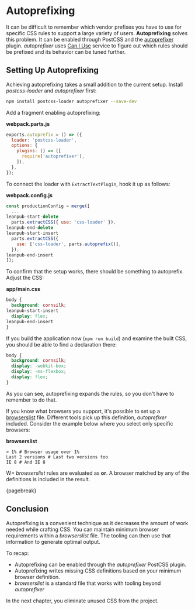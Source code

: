 # Autoprefixing

It can be difficult to remember which vendor prefixes you have to use for specific CSS rules to support a large variety of users. **Autoprefixing** solves this problem. It can be enabled through PostCSS and the [autoprefixer](https://www.npmjs.com/package/autoprefixer) plugin. *autoprefixer* uses [Can I Use](http://caniuse.com/) service to figure out which rules should be prefixed and its behavior can be tuned further.

## Setting Up Autoprefixing

Achieving autoprefixing takes a small addition to the current setup. Install *postcss-loader* and *autoprefixer* first:

```bash
npm install postcss-loader autoprefixer --save-dev
```

Add a fragment enabling autoprefixing:

**webpack.parts.js**

```javascript
exports.autoprefix = () => ({
  loader: 'postcss-loader',
  options: {
    plugins: () => ([
      require('autoprefixer'),
    ]),
  },
});
```

To connect the loader with `ExtractTextPlugin`, hook it up as follows:

**webpack.config.js**

```javascript
const productionConfig = merge([
  ...
leanpub-start-delete
  parts.extractCSS({ use: 'css-loader' }),
leanpub-end-delete
leanpub-start-insert
  parts.extractCSS({
    use: ['css-loader', parts.autoprefix()],
  }),
leanpub-end-insert
]);
```

To confirm that the setup works, there should be something to autoprefix. Adjust the CSS:

**app/main.css**

```css
body {
  background: cornsilk;
leanpub-start-insert
  display: flex;
leanpub-end-insert
}
```

If you build the application now (`npm run build`) and examine the built CSS, you should be able to find a declaration there:

```css
body {
  background: cornsilk;
  display: -webkit-box;
  display: -ms-flexbox;
  display: flex;
}
```

As you can see, autoprefixing expands the rules, so you don't have to remember to do that.

If you know what browsers you support, it's possible to set up a [browserslist](https://www.npmjs.com/package/browserslist) file. Different tools pick up this definition, *autoprefixer* included. Consider the example below where you select only specific browsers:

**browserslist**

```
> 1% # Browser usage over 1%
Last 2 versions # Last two versions too
IE 8 # And IE 8
```

W> *browserslist* rules are evaluated as **or**. A browser matched by any of the definitions is included in the result.

{pagebreak}

## Conclusion

Autoprefixing is a convenient technique as it decreases the amount of work needed while crafting CSS. You can maintain minimum browser requirements within a *browserslist* file. The tooling can then use that information to generate optimal output.

To recap:

* Autoprefixing can be enabled through the *autoprefixer* PostCSS plugin.
* Autoprefixing writes missing CSS definitions based on your minimum browser definition.
* *browserslist* is a standard file that works with tooling beyond *autoprefixer*

In the next chapter, you eliminate unused CSS from the project.
